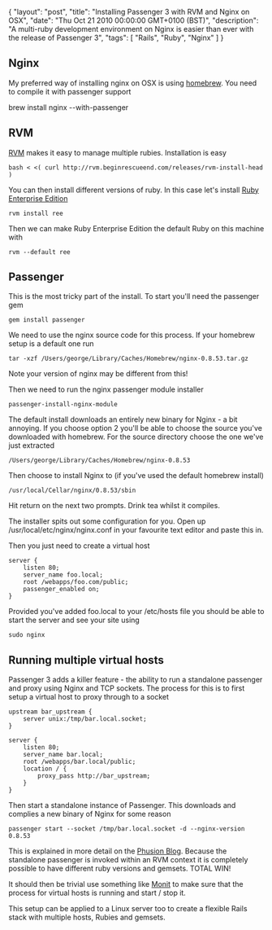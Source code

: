 {
  "layout": "post",
  "title": "Installing Passenger 3 with RVM and Nginx on OSX",
  "date": "Thu Oct 21 2010 00:00:00 GMT+0100 (BST)",
  "description": "A multi-ruby development environment on Nginx is easier than ever with the release of Passenger 3",
  "tags": [
    "Rails",
    "Ruby",
    "Nginx"
  ]
}

## Nginx

My preferred way of installing nginx on OSX is using [homebrew][1]. You need to compile it with passenger support

brew install nginx --with-passenger

## RVM

[RVM][3] makes it easy to manage multiple rubies. Installation is easy 

    bash < <( curl http://rvm.beginrescueend.com/releases/rvm-install-head )

You can then install different versions of ruby. In this case let's install [Ruby Enterprise Edition][2]

    rvm install ree

Then we can make Ruby Enterprise Edition the default Ruby on this machine with 

    rvm --default ree

## Passenger

This is the most tricky part of the install. To start you'll need the passenger gem 

    gem install passenger

We need to use the nginx source code for this process. If your homebrew setup is a default one run

    tar -xzf /Users/george/Library/Caches/Homebrew/nginx-0.8.53.tar.gz

Note your version of nginx may be different from this!

Then we need to run the nginx passenger module installer

    passenger-install-nginx-module

The default install downloads an entirely new binary for Nginx - a bit annoying. If you choose option 2 you'll be able to choose the source you've downloaded with homebrew. For the source directory choose the one we've just extracted 

    /Users/george/Library/Caches/Homebrew/nginx-0.8.53

Then choose to install Nginx to (if you've used the default homebrew install)

    /usr/local/Cellar/nginx/0.8.53/sbin

Hit return on the next two prompts. Drink tea whilst it compiles. 

The installer spits out some configuration for you. Open up /usr/local/etc/nginx/nginx.conf in your favourite text editor and paste this in.

Then you just need to create a virtual host

    server {
        listen 80;
        server_name foo.local;
        root /webapps/foo.com/public;
        passenger_enabled on;
    }

Provided you've added foo.local to your /etc/hosts file you should be able to start the server and see your site using 

    sudo nginx

## Running multiple virtual hosts

Passenger 3 adds a killer feature - the ability to run a standalone passenger and proxy using Nginx and TCP sockets. The process for this is to first setup a virtual host to proxy through to a socket

    upstream bar_upstream {
        server unix:/tmp/bar.local.socket;
    }

    server {
        listen 80;
        server_name bar.local;
        root /webapps/bar.local/public;
        location / {
            proxy_pass http://bar_upstream;
        }
    }

Then start a standalone instance of Passenger. This downloads and complies a new binary of Nginx for some reason

    passenger start --socket /tmp/bar.local.socket -d --nginx-version 0.8.53

This is explained in more detail on the [Phusion Blog][5]. Because the standalone passenger is invoked within an RVM context it is completely possible to have different ruby versions and gemsets. TOTAL WIN!

It should then be trivial use something like [Monit][4] to make sure that the process for virtual hosts is running and start / stop it. 

This setup can be applied to a Linux server too to create a flexible Rails stack with multiple hosts, Rubies and gemsets. 

[1]: http://github.com/mxcl/homebrew
[2]: http://www.rubyenterpriseedition.com/
[3]: http://rvm.beginrescueend.com/rvm/install/
[4]: http://mmonit.com/monit/
[5]: http://blog.phusion.nl/2010/09/21/phusion-passenger-running-multiple-ruby-versions/
